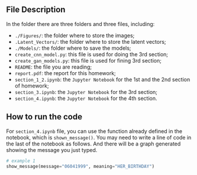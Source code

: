 ## File Description

In the folder there are three folders and three files, including:

* `./Figures/`: the folder where to store the images;
* `.Latent_Vectors/`: the folder where to store the latent vectors;
* `./Models/`: the folder where to save the models;
* `create_cnn_model.py`: this file is used for doing the 3rd section;
* `create_gan_models.py`: this file is used for fining 3rd section;
* `README`: the file you are reading;
* `report.pdf`: the report for this homework;
* `section_1_2.ipynb`: the `Jupyter Notebook` for the 1st and the 2nd section of homework;
* `section_3.ipynb`: the `Jupyter Notebook` for the 3rd section;
* `section_4.ipynb`: the `Jupyter Notebook` for the 4th section.

## How to run the code
For `section_4.ipynb` file, you can use the function already defined in the notebook, 
which is `shown_message()`. You may need to write a line of code in the last of the 
notebook as follows. And there will be a graph generated showing the 
message you just typed.

```python
# example 1
show_message(message="06041999", meaning="HER_BIRTHDAY")
```
